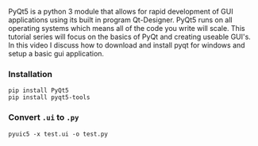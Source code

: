 PyQt5 is a python 3 module that allows for rapid development of GUI applications using its built in program Qt-Designer. PyQt5 runs on all operating systems which means all of the code you write will scale. This tutorial series will focus on the basics of PyQt and creating useable GUI's. In this video I discuss how to download and install pyqt for windows and setup a basic gui application.

### Installation
```
pip install PyQt5
pip install pyqt5-tools
```

### Convert `.ui` to `.py`
`pyuic5 -x test.ui -o test.py`